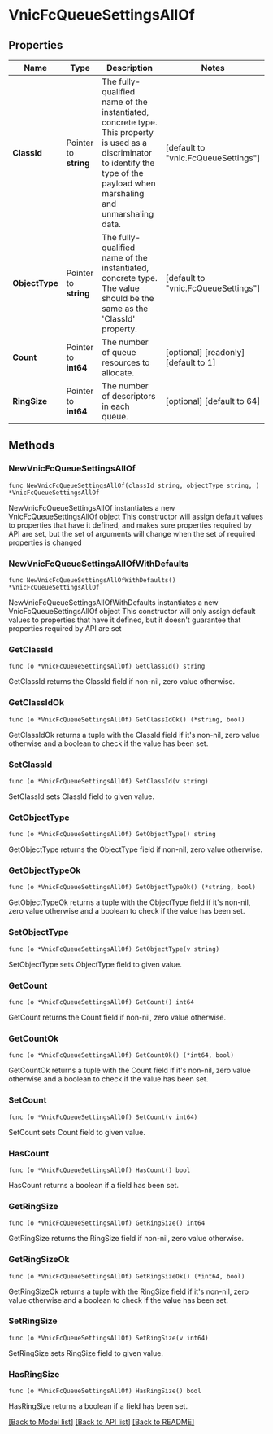 # VnicFcQueueSettingsAllOf

## Properties

Name | Type | Description | Notes
------------ | ------------- | ------------- | -------------
**ClassId** | Pointer to **string** | The fully-qualified name of the instantiated, concrete type. This property is used as a discriminator to identify the type of the payload when marshaling and unmarshaling data. | [default to "vnic.FcQueueSettings"]
**ObjectType** | Pointer to **string** | The fully-qualified name of the instantiated, concrete type. The value should be the same as the &#39;ClassId&#39; property. | [default to "vnic.FcQueueSettings"]
**Count** | Pointer to **int64** | The number of queue resources to allocate. | [optional] [readonly] [default to 1]
**RingSize** | Pointer to **int64** | The number of descriptors in each queue. | [optional] [default to 64]

## Methods

### NewVnicFcQueueSettingsAllOf

`func NewVnicFcQueueSettingsAllOf(classId string, objectType string, ) *VnicFcQueueSettingsAllOf`

NewVnicFcQueueSettingsAllOf instantiates a new VnicFcQueueSettingsAllOf object
This constructor will assign default values to properties that have it defined,
and makes sure properties required by API are set, but the set of arguments
will change when the set of required properties is changed

### NewVnicFcQueueSettingsAllOfWithDefaults

`func NewVnicFcQueueSettingsAllOfWithDefaults() *VnicFcQueueSettingsAllOf`

NewVnicFcQueueSettingsAllOfWithDefaults instantiates a new VnicFcQueueSettingsAllOf object
This constructor will only assign default values to properties that have it defined,
but it doesn't guarantee that properties required by API are set

### GetClassId

`func (o *VnicFcQueueSettingsAllOf) GetClassId() string`

GetClassId returns the ClassId field if non-nil, zero value otherwise.

### GetClassIdOk

`func (o *VnicFcQueueSettingsAllOf) GetClassIdOk() (*string, bool)`

GetClassIdOk returns a tuple with the ClassId field if it's non-nil, zero value otherwise
and a boolean to check if the value has been set.

### SetClassId

`func (o *VnicFcQueueSettingsAllOf) SetClassId(v string)`

SetClassId sets ClassId field to given value.


### GetObjectType

`func (o *VnicFcQueueSettingsAllOf) GetObjectType() string`

GetObjectType returns the ObjectType field if non-nil, zero value otherwise.

### GetObjectTypeOk

`func (o *VnicFcQueueSettingsAllOf) GetObjectTypeOk() (*string, bool)`

GetObjectTypeOk returns a tuple with the ObjectType field if it's non-nil, zero value otherwise
and a boolean to check if the value has been set.

### SetObjectType

`func (o *VnicFcQueueSettingsAllOf) SetObjectType(v string)`

SetObjectType sets ObjectType field to given value.


### GetCount

`func (o *VnicFcQueueSettingsAllOf) GetCount() int64`

GetCount returns the Count field if non-nil, zero value otherwise.

### GetCountOk

`func (o *VnicFcQueueSettingsAllOf) GetCountOk() (*int64, bool)`

GetCountOk returns a tuple with the Count field if it's non-nil, zero value otherwise
and a boolean to check if the value has been set.

### SetCount

`func (o *VnicFcQueueSettingsAllOf) SetCount(v int64)`

SetCount sets Count field to given value.

### HasCount

`func (o *VnicFcQueueSettingsAllOf) HasCount() bool`

HasCount returns a boolean if a field has been set.

### GetRingSize

`func (o *VnicFcQueueSettingsAllOf) GetRingSize() int64`

GetRingSize returns the RingSize field if non-nil, zero value otherwise.

### GetRingSizeOk

`func (o *VnicFcQueueSettingsAllOf) GetRingSizeOk() (*int64, bool)`

GetRingSizeOk returns a tuple with the RingSize field if it's non-nil, zero value otherwise
and a boolean to check if the value has been set.

### SetRingSize

`func (o *VnicFcQueueSettingsAllOf) SetRingSize(v int64)`

SetRingSize sets RingSize field to given value.

### HasRingSize

`func (o *VnicFcQueueSettingsAllOf) HasRingSize() bool`

HasRingSize returns a boolean if a field has been set.


[[Back to Model list]](../README.md#documentation-for-models) [[Back to API list]](../README.md#documentation-for-api-endpoints) [[Back to README]](../README.md)


